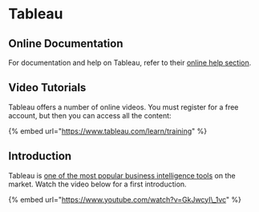 # Tableau

## Online Documentation

For documentation and help on Tableau, refer to their [online help section](https://onlinehelp.tableau.com/current/pro/desktop/en-us/default.htm).

## Video Tutorials

Tableau offers a number of online videos. You must register for a free account, but then you can access all the content:

{% embed url="https://www.tableau.com/learn/training" %}

## Introduction

Tableau is [one of the most popular business intelligence tools](https://www.tableau.com/de-de/about/blog/2017/2/tableau-five-years-leader-gartners-magic-quadrant-analytics-66133) on the market. Watch the video below for a first introduction.

{% embed url="https://www.youtube.com/watch?v=GkJwcyI\_1vc" %}

